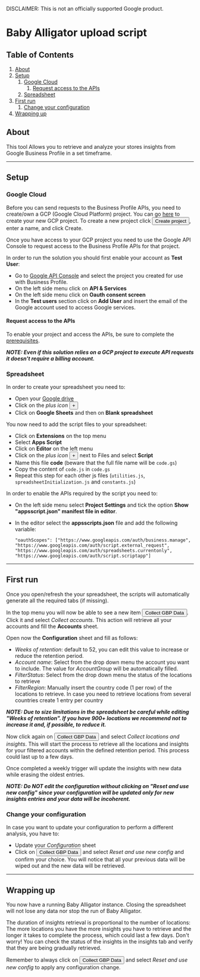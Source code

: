 DISCLAIMER: This is not an officially supported Google product.

# Baby Alligator upload script

## Table of Contents

1.  [About](#About)
2.  [Setup](#Setup)
    1.  [Google Cloud](#Google-Cloud)
        1.  [Request access to the APIs](#Request-access-to-the-APIs)
    2.  [Spreadsheet](#Spreadsheet)
3.  [First run](#First-run)
    1.  [Change your configuration](#Change-your-configuration)
4.  [Wrapping up](#Wrapping-up)

## About

This tool Allows you to retrieve and analyze your stores insights from Google
Business Profile in a set timeframe.

--------------------------------------------------------------------------------

## Setup

### Google Cloud

Before you can send requests to the Business Profile APIs, you need to
create/own a GCP (Google Cloud Platform) project. You can go
[here](https://console.cloud.google.com/getting-started) to create your new GCP project.
To create a new project click <button>Create project</button>, enter a name, and
click Create.

Once you have access to your GCP project you need to use the Google API Console
to request access to the Business Profile APIs for that project.

In order to run the solution you should first enable your account as **Test
User**:

-   Go to [Google API Console](https://console.cloud.google.com) and
    select the project you created for use with Business Profile.
-   On the left side menu click on **API & Services**
-   On the left side menu click on **Oauth consent screen**
-   In the **Test users** section click on **Add User** and insert the email of
    the Google account used to access Google services.

#### Request access to the APIs

To enable your project and access the APIs, be sure to complete the
[prerequisites](https://developers.google.com/my-business/content/prereqs#request-access).

***NOTE: Even if this solution relies on a GCP project to execute API
requests*** ***it doesn't require a billing account.***

### Spreadsheet

In order to create your spreadsheet you need to:

-   Open your [Google drive](https://drive.google.com/drive/u/1/my-drive)
-   Click on the *plus icon* <button>+</button>
-   Click on **Google Sheets** and then on **Blank spreadsheet**

You now need to add the script files to your spreadsheet:

-   Click on **Extensions** on the top menu
-   Select **Apps Script**
-   Click on **Editor** on the left menu
-   Click on the *plus icon* <button>+</button> next to Files and select
    **Script**
-   Name this file **code** (beware that the full file name will be `code.gs`)
-   Copy the content of `code.js` in `code.gs`
-   Repeat this step for each other js files (`utilities.js`,
    `spreadsheetInitialization.js` and `constants.js`)

In order to enable the APIs required by the script you need to:

-   On the left side menu select **Project Settings** and tick the option **Show
    "appsscript.json" manifest file in editor**.
-   In the editor select the **appsscripts.json** file and add the following
    variable:

    ```
    "oauthScopes": ["https://www.googleapis.com/auth/business.manage", "https://www.googleapis.com/auth/script.external_request", "https://www.googleapis.com/auth/spreadsheets.currentonly", "https://www.googleapis.com/auth/script.scriptapp"]
    ```

--------------------------------------------------------------------------------

## First run

Once you open/refresh the your spreadsheet, the scripts will automatically
generate all the required tabs (if missing).

In the top menu you will now be able to see a new item <button>Collect GBP
Data</button>. Click it and select *Collect accounts*. This action will retrieve
all your accounts and fill the **Accounts** sheet.

Open now the **Configuration** sheet and fill as follows:

-   *Weeks of retention*: default to 52, you can edit this value to increase or
    reduce the retention period.
-   *Account name*: Select from the drop down menu the account you want to
    include. The value for *AccountGroup* will be automatically filled.
-   *FilterStatus*: Select from the drop down menu the status of the locations
    to retrieve
-   *FilterRegion*: Manually insert the country code (1 per row) of the
    locations to retrieve. In case you need to retrieve locations from several
    countries create 1 entry per country

***NOTE: Due to size limitations in the spreadsheet be careful while editing
"Weeks of retention". If you have 900+ locations we recommend not to increase it
and, if possible, to reduce it.***

Now click again on <button>Collect GBP Data</button> and select *Collect
locations and insights*. This will start the process to retrieve all the
locations and insights for your filtered accounts within the defined retention
period. This process could last up to a few days.

Once completed a weekly trigger will update the insights with new data while
erasing the oldest entries.

***NOTE: Do NOT edit the configuration without clicking on "Reset and use new
config" since your configuration will be updated only for new insights entries
and your data will be incoherent.***

### Change your configuration

In case you want to update your configuration to perform a different analysis,
you have to:

-   Update your *Configuration* sheet
-   Click on <button>Collect GBP Data</button> and select *Reset and use new
    config* and confirm your choice. You will notice that all your previous data
    will be wiped out and the new data will be retrieved.

--------------------------------------------------------------------------------

## Wrapping up

You now have a running Baby Alligator instance. Closing the spreadsheet will not
lose any data nor stop the run of Baby Alligator.

The duration of insights retrieval is proportional to the number of locations:
The more locations you have the more insights you have to retrieve and the
longer it takes to complete the process, which could last a few days. Don't
worry! You can check the status of the insights in the insights tab and verify
that they are being gradually retrieved.

Remember to always click on <button>Collect GBP Data</button> and select *Reset
and use new config* to apply any configuration change.
